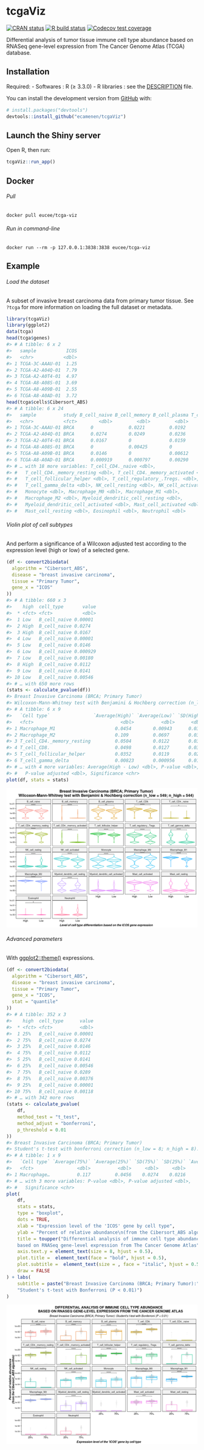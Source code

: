 
<!-- README.md is generated from README.Rmd. Please edit that file -->

# tcgaViz

<!-- badges: start -->

[![CRAN
status](https://www.r-pkg.org/badges/version/tcgaViz)](https://CRAN.R-project.org/package=tcgaViz)
[![R build
status](https://github.com/ecamenen/tcgaViz/workflows/R-CMD-check/badge.svg)](https://github.com/ecamenen/tcgaViz/actions)
[![Codecov test
coverage](https://codecov.io/gh/ecamenen/tcgaViz/branch/develop/graph/badge.svg)](https://app.codecov.io/gh/ecamenen/tcgaViz?branch=master)
<!-- badges: end -->

Differential analysis of tumor tissue immune cell type abundance based
on RNASeq gene-level expression from The Cancer Genome Atlas (TCGA)
database.

## Installation

Required: - Softwares : R (≥ 3.3.0) - R libraries : see the
[DESCRIPTION](https://github.com/ecamenen/tcgaViz/blob/develop/DESCRIPTION)
file.

You can install the development version from
[GitHub](https://github.com/) with:

``` r
# install.packages("devtools")
devtools::install_github("ecamenen/tcgaViz")
```

## Launch the Shiny server

Open R, then run:

``` r
tcgaViz::run_app()
```

## Docker

###### Pull

    docker pull eucee/tcga-viz

###### Run in command-line

    docker run --rm -p 127.0.0.1:3838:3838 eucee/tcga-viz

## Example

###### Load the dataset

A subset of invasive breast carcinoma data from primary tumor tissue.
See `?tcga` for more information on loading the full dataset or
metadata.

``` r
library(tcgaViz)
library(ggplot2)
data(tcga)
head(tcga$genes)
#> # A tibble: 6 x 2
#>   sample           ICOS
#>   <chr>           <dbl>
#> 1 TCGA-3C-AAAU-01  1.25
#> 2 TCGA-A2-A04Q-01  7.79
#> 3 TCGA-A2-A0T4-01  4.97
#> 4 TCGA-A8-A08S-01  3.69
#> 5 TCGA-A8-A09B-01  2.55
#> 6 TCGA-A8-A0AD-01  3.72
head(tcga$cells$Cibersort_ABS)
#> # A tibble: 6 x 24
#>   sample          study B_cell_naive B_cell_memory B_cell_plasma T_cell_CD8.
#>   <chr>           <fct>        <dbl>         <dbl>         <dbl>       <dbl>
#> 1 TCGA-3C-AAAU-01 BRCA      0             0.0221         0.0192       0.0129
#> 2 TCGA-A2-A04Q-01 BRCA      0.0274        0.0249         0.0236       0.118 
#> 3 TCGA-A2-A0T4-01 BRCA      0.0167        0              0.0159       0.0432
#> 4 TCGA-A8-A08S-01 BRCA      0             0.00425        0            0.0217
#> 5 TCGA-A8-A09B-01 BRCA      0.0146        0              0.00612      0.0256
#> 6 TCGA-A8-A0AD-01 BRCA      0.000919      0.000797       0.00290      0     
#> # … with 18 more variables: T_cell_CD4._naive <dbl>,
#> #   T_cell_CD4._memory_resting <dbl>, T_cell_CD4._memory_activated <dbl>,
#> #   T_cell_follicular_helper <dbl>, T_cell_regulatory_.Tregs. <dbl>,
#> #   T_cell_gamma_delta <dbl>, NK_cell_resting <dbl>, NK_cell_activated <dbl>,
#> #   Monocyte <dbl>, Macrophage_M0 <dbl>, Macrophage_M1 <dbl>,
#> #   Macrophage_M2 <dbl>, Myeloid_dendritic_cell_resting <dbl>,
#> #   Myeloid_dendritic_cell_activated <dbl>, Mast_cell_activated <dbl>,
#> #   Mast_cell_resting <dbl>, Eosinophil <dbl>, Neutrophil <dbl>
```

###### Violin plot of cell subtypes

And perform a significance of a Wilcoxon adjusted test according to the
expression level (high or low) of a selected gene.

``` r
(df <- convert2biodata(
  algorithm = "Cibersort_ABS",
  disease = "breast invasive carcinoma",
  tissue = "Primary Tumor",
  gene_x = "ICOS"
))
#> # A tibble: 660 x 3
#>    high  cell_type       value
#>  * <fct> <fct>           <dbl>
#>  1 Low   B_cell_naive 0.00001 
#>  2 High  B_cell_naive 0.0274  
#>  3 High  B_cell_naive 0.0167  
#>  4 Low   B_cell_naive 0.00001 
#>  5 Low   B_cell_naive 0.0146  
#>  6 Low   B_cell_naive 0.000929
#>  7 Low   B_cell_naive 0.00180 
#>  8 High  B_cell_naive 0.0112  
#>  9 Low   B_cell_naive 0.0141  
#> 10 Low   B_cell_naive 0.00546 
#> # … with 650 more rows
(stats <- calculate_pvalue(df))
#> Breast Invasive Carcinoma (BRCA; Primary Tumor)
#> Wilcoxon-Mann-Whitney test with Benjamini & Hochberg correction (n_low = 16; n_high = 14).
#> # A tibble: 6 x 9
#>   `Cell type`                `Average(High)` `Average(Low)` `SD(High)` `SD(Low)`
#>   <fct>                                <dbl>          <dbl>      <dbl>     <dbl>
#> 1 Macrophage_M1                      0.0454        0.00943      0.0328   0.0116 
#> 2 Macrophage_M2                      0.109         0.0697       0.0321   0.0368 
#> 3 T_cell_CD4._memory_resting         0.0504        0.0122       0.0377   0.0124 
#> 4 T_cell_CD8.                        0.0498        0.0127       0.0387   0.00934
#> 5 T_cell_follicular_helper           0.0352        0.0119       0.0259   0.00691
#> 6 T_cell_gamma_delta                 0.00823       0.000956     0.0101   0.00258
#> # … with 4 more variables: Average(High - Low) <dbl>, P-value <dbl>,
#> #   P-value adjusted <dbl>, Significance <chr>
plot(df, stats = stats)
```

![](man/figures/README-plot-1.png)<!-- -->

###### Advanced parameters

With
[ggplot2::theme()](https://ggplot2.tidyverse.org/reference/theme.html)
expressions.

``` r
(df <- convert2biodata(
  algorithm = "Cibersort_ABS",
  disease = "breast invasive carcinoma",
  tissue = "Primary Tumor",
  gene_x = "ICOS",
  stat = "quantile"
))
#> # A tibble: 352 x 3
#>    high  cell_type      value
#>  * <fct> <fct>          <dbl>
#>  1 25%   B_cell_naive 0.00001
#>  2 75%   B_cell_naive 0.0274 
#>  3 25%   B_cell_naive 0.0146 
#>  4 75%   B_cell_naive 0.0112 
#>  5 25%   B_cell_naive 0.0141 
#>  6 25%   B_cell_naive 0.00546
#>  7 75%   B_cell_naive 0.0289 
#>  8 75%   B_cell_naive 0.00376
#>  9 25%   B_cell_naive 0.00001
#> 10 75%   B_cell_naive 0.00118
#> # … with 342 more rows
(stats <- calculate_pvalue(
    df,
    method_test = "t_test",
    method_adjust = "bonferroni",
    p_threshold = 0.01
))
#> Breast Invasive Carcinoma (BRCA; Primary Tumor)
#> Student's t-test with bonferroni correction (n_low = 8; n_high = 8).
#> # A tibble: 1 x 9
#>   `Cell type` `Average(75%)` `Average(25%)` `SD(75%)` `SD(25%)` `Average(75% - …
#>   <fct>                <dbl>          <dbl>     <dbl>     <dbl>            <dbl>
#> 1 Macrophage…          0.117         0.0456    0.0274    0.0216           0.0719
#> # … with 3 more variables: P-value <dbl>, P-value adjusted <dbl>,
#> #   Significance <chr>
plot(
    df,
    stats = stats,
    type = "boxplot",
    dots = TRUE,
    xlab = "Expression level of the 'ICOS' gene by cell type",
    ylab = "Percent of relative abundance\n(from the Cibersort_ABS algorithm)",
    title = toupper("Differential analysis of immune cell type abundance
    based on RNASeq gene-level expression from The Cancer Genome Atlas"),
    axis.text.y = element_text(size = 8, hjust = 0.5),
    plot.title =  element_text(face = "bold", hjust = 0.5),
    plot.subtitle =  element_text(size = , face = "italic", hjust = 0.5),
    draw = FALSE
) + labs(
    subtitle = paste("Breast Invasive Carcinoma (BRCA; Primary Tumor):",
    "Student's t-test with Bonferroni (P < 0.01)")
)
```

![](man/figures/README-advanced-1.png)<!-- -->
